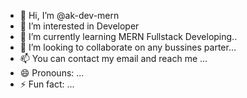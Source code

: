 - 👋 Hi, I’m @ak-dev-mern
- 👀 I’m interested in Developer
- 🌱 I’m currently learning MERN Fullstack Developing..
- 💞️ I’m looking to collaborate on any bussines parter...
- 📫 You can contact my email and reach me ...
- 😄 Pronouns: ...
- ⚡ Fun fact: ...

<!---
ak-dev-mern/ak-dev-mern is a ✨ special ✨ repository because its `README.md` (this file) appears on your GitHub profile.
You can click the Preview link to take a look at your changes.
--->
